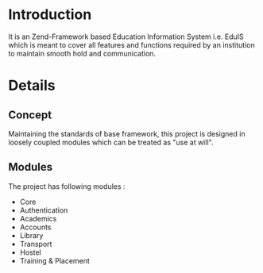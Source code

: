 # Introduction #

It is an Zend-Framework based Education Information System i.e. EduIS which is meant to cover all features and functions required by an institution to maintain smooth hold and communication.


# Details #

## Concept ##
Maintaining the standards of base framework, this project is designed in loosely coupled modules which can be treated as "use at will".

## Modules ##
The project has following modules :
  * Core
  * Authentication
  * Academics
  * Accounts
  * Library
  * Transport
  * Hostel
  * Training & Placement